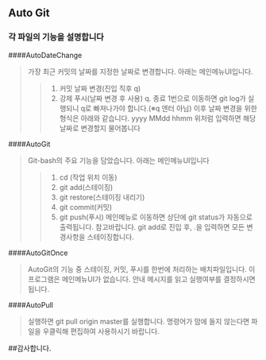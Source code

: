## Auto Git
### 각 파일의 기능을 설명합니다
####AutoDateChange
> 가장 최근 커밋의 날짜를 지정한 날짜로 변경합니다.
> 아래는 메인메뉴UI입니다.
> > 1. 커밋 날짜 변경(진입 직후 q)
> > 2. 강제 푸시(날짜 변경 후 사용)
> > q. 종료
> 1번으로 이동하면 git log가 실행되니 q로 빠져나가야 합니다.(※q 엔터 아님)
> 이후 날짜 변경을 위한 형식은 아래와 같습니다.
> yyyy MMdd hhmm
> 위처럼 입력하면 해당 날짜로 변경할지 물어봅니다

####AutoGit
> Git-bash의 주요 기능을 담았습니다.
> 아래는 메인메뉴UI입니다
> > 1. cd (작업 위치 이동)
> > 2. git add(스테이징)
> > 3. git restore(스테이징 내리기)
> > 4. git commit(커밋)
> > 5. git push(푸시)
> 메인메뉴로 이동하면 상단에 git status가 자동으로 출력됩니다. 참고바랍니다.
> git add로 진입 후, .을 입력하면 모든 변경사항을 스테이징합니다.

####AutoGitOnce
> AutoGit의 기능 중 스테이징, 커밋, 푸시를 한번에 처리하는 배치파일입니다.
> 이 프로그램은 메인메뉴UI가 없습니다.
> 안내 메시지를 읽고 실행여부를 결정하시면 됩니다.

####AutoPull
> 실행하면 git pull origin master를 실행합니다.
> 명령어가 맘에 들지 않는다면 파일을 우클릭해 편집하여 사용하시기 바랍니다.

##감사합니다.